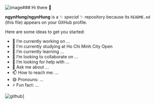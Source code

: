 ![image](https://github.com/ngynHung/ngynHung/assets/100344709/988fbcfa-cfb0-409a-9b43-c9a13cf78f25)### Hi there 👋


**ngynHung/ngynHung** is a ✨ _special_ ✨ repository because its `README.md` (this file) appears on your GitHub profile.

Here are some ideas to get you started:

- 🔭 I’m currently working on ...
- 📖 I'm currently studying at Ho Chi Minh City Open 
- 🌱 I’m currently learning ...
- 👯 I’m looking to collaborate on ...
- 🤔 I’m looking for help with ...
- 💬 Ask me about ...
- 📫 How to reach me: ...
- 😄 Pronouns: ...
- ⚡ Fun fact: ...


<!-- ![<Badge Name>](https://img.shields.io/badge/<Badge Text>-<Background Color>?style=for-the-badge&logo=<Icon Name>&logoColor=<Logo Color>) -->
![github](https://img.shields.io/badge/GitHub-000000?style=for-the-badge&logo=GitHub&logoColor=white)]
